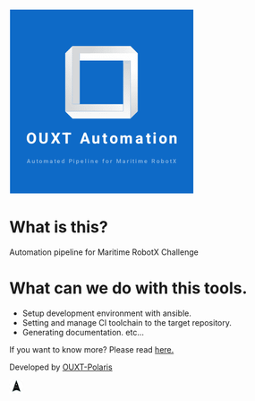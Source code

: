 ![OUXT-Automation](docs/image/ouxt_automation.png "Image")

# What is this?

Automation pipeline for Maritime RobotX Challenge

# What can we do with this tools.

- Setup development environment with ansible.
- Setting and manage CI toolchain to the target repository.
- Generating documentation. etc...

If you want to know more?
Please read [here.](https://ouxt-polaris.github.io/ouxt_automation/)

Developed by [OUXT-Polaris](https://www.ouxt.jp/)

<img src="docs/image/icon.png" width=5%>